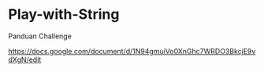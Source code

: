 # Play-with-String

Panduan Challenge

https://docs.google.com/document/d/1N94gmuiVo0XnGhc7WRDO3BkcjE9vdXgN/edit
